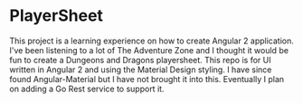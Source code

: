 # PlayerSheet
This project is a learning experience on how to create Angular 2 application. I've been listening to a lot
of The Adventure Zone and I thought it would be fun to create  a Dungeons and Dragons playersheet. This repo
is for UI written in Angular 2 and using the Material Design styling. I have since found Angular-Material
but I have not brought it into this. Eventually I plan on adding a Go Rest service to support it.

